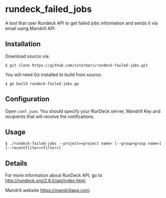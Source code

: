 # rundeck_failed_jobs

A tool that user Rundeck API to get failed jobs information and sends it via email using Mandrill API.

## Installation

Download source via:

```
$ git clone https://github.com/vitorbari/rundeck-failed-jobs.git
```

You will need Go installed to build from source.

```
$ go build rundeck-failed-jobs.go
```

## Configuration

Open `conf.json`. 
You should specify your RunDeck server, Mandrill Key and recipients that will receive the notifications.


## Usage

```
$ ./rundeck-failed-jobs --project=<project name> [--group<group name>] [--recentfilter=<filter>]
```

## Details

For more information about RunDeck API, go to <http://rundeck.org/2.6.0/api/index.html>.

Mandrill website <https://mandrillapp.com>.